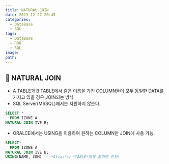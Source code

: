 ```yaml
---
title: NATURAL JOIN
date: 2023-12-27 20:45
categories:
  - DataBase
  - SQL
tags:
  - DataBase
  - RDB
  - SQL
image: 
path:
---
```


## 🌈 NATURAL JOIN
- A TABLE과 B TABLE에서 같은 이름을 가진 COLUMN들이 모두 동일한 DATA를 가지고 있을 경우 JOIN되는 방식
- SQL Server(MSSQL)에서는 지원하지 않는다.

```sql
SELECT *
  FROM IZONE A
NATURAL JOIN IVE B;
```

- ORALCE에서는 USING을 이용하여 원하는 COLUMN만 JOIN에 사용 가능

```sql
SELECT*
  FROM IZONE A
NATURAL JOIN IVE B;
USING(NAME, COM) -- *Alias*나 *TABLE*명을 붙이면 안됨!
```
